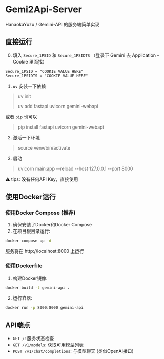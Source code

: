 # Gemi2Api-Server
HanaokaYuzu / Gemini-API 的服务端简单实现

## 直接运行

0. 填入 `Secure_1PSID` 和 `Secure_1PSIDTS`  （登录下 Gemini 去 Application - Cookie 里面找）
```properties
Secure_1PSID = "COOKIE VALUE HERE"
Secure_1PSIDTS = "COOKIE VALUE HERE"
```
1. `uv` 安装一下依赖
> uv init
> 
> uv add fastapi uvicorn gemini-webapi

或者 `pip` 也可以

> pip install fastapi uvicorn gemini-webapi

2. 激活一下环境
> source venv/bin/activate

3. 启动
> uvicorn main:app --reload --host 127.0.0.1 --port 8000

⚠️ tips: 没有任何API Key，直接使用

## 使用Docker运行

### 使用Docker Compose (推荐)

1. 确保安装了Docker和Docker Compose
2. 在项目根目录运行:

```bash
docker-compose up -d
```

服务将在 http://localhost:8000 上运行

### 使用Dockerfile

1. 构建Docker镜像:

```bash
docker build -t gemini-api .
```

2. 运行容器:

```bash
docker run -p 8000:8000 gemini-api
```

## API端点

- `GET /`: 服务状态检查
- `GET /v1/models`: 获取可用模型列表
- `POST /v1/chat/completions`: 与模型聊天 (类似OpenAI接口)